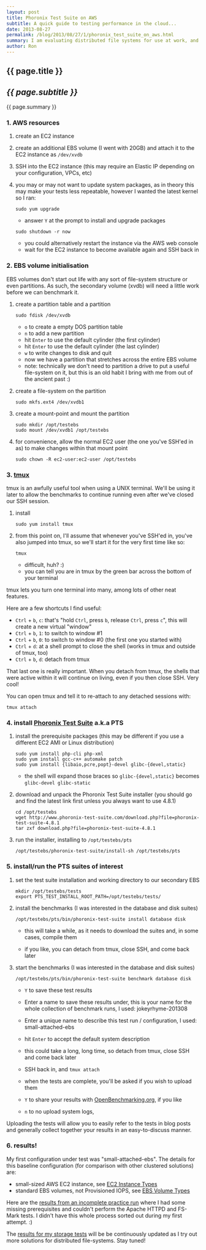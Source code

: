 ```yaml
---
layout: post
title: Phoronix Test Suite on AWS
subtitle: A quick guide to testing performance in the cloud...
date: 2013-08-27
permalink: /blog/2013/08/27/1/phoronix_test_suite_on_aws.html
summary: I am evaluating distributed file systems for use at work, and I need to establish a baseline for performance. This is the first in a series of posts examining some of the simpler solutions for high-availability storage. This guide assumes you are familiar with managing EC2 and EBS resources in Amazon's Web Services.
author: Ron
---
```


## {{ page.title }}

## _{{ page.subtitle }}_

{{ page.summary }}

### 1. AWS resources

1. create an EC2 instance

2. create an additional EBS volume (I went with 20GB) and attach it to the EC2 instance as `/dev/xvdb`

3. SSH into the EC2 instance (this may require an Elastic IP depending on your configuration, VPCs, etc)

4. you may or may not want to update system packages, as in theory this may make your tests less repeatable, however I wanted the latest kernel so I ran:

    ```
    sudo yum upgrade
    ```

    - answer `Y` at the prompt to install and upgrade packages

    ```
    sudo shutdown -r now
    ```

    - you could alternatively restart the instance via the AWS web console
    - wait for the EC2 instance to become available again and SSH back in


### 2. EBS volume initialisation

EBS volumes don't start out life with any sort of file-system structure or even partitions. As such, the secondary volume (xvdb) will need a little work before we can benchmark it.

1. create a partition table and a partition

    ```
    sudo fdisk /dev/xvdb
    ```
    - `o` to create a empty DOS partition table
    - `n` to add a new partition
    - hit `Enter` to use the default cylinder (the first cylinder)
    - hit `Enter` to use the default cylinder (the last cylinder)
    - `w` to write changes to disk and quit
    - now we have a partition that stretches across the entire EBS volume
    - note: technically we don't need to partition a drive to put a useful file-system on it, but this is an old habit I bring with me from out of the ancient past :)
    
2. create a file-system on the partition

    ```
    sudo mkfs.ext4 /dev/xvdb1
    ```

3. create a mount-point and mount the partition


    ```
    sudo mkdir /opt/testebs
    sudo mount /dev/xvdb1 /opt/testebs
    ```

4. for convenience, allow the normal EC2 user (the one you've SSH'ed in as) to make changes within that mount point

    ```
    sudo chown -R ec2-user:ec2-user /opt/testebs
    ```

### 3. [tmux]

tmux is an awfully useful tool when using a UNIX terminal. We'll be using it later to allow the benchmarks to continue running even after we've closed our SSH session.

1. install 

    ```
    sudo yum install tmux
    ```

2. from this point on, I'll assume that whenever you've SSH'ed in, you've also jumped into tmux, so we'll start it for the very first time like so:

    ```
    tmux
    ```
    - difficult, huh? :)
    - you can tell you are in tmux by the green bar across the bottom of your terminal
    
tmux lets you turn one terminal into many, among lots of other neat features.

Here are a few shortcuts I find useful:

- `Ctrl` + `b`, `c`: that's "hold `Ctrl`, press `b`, release `Ctrl`, press `c`", this will create a new virtual "window"
- `Ctrl` + `b`, `1`: to switch to window #1
- `Ctrl` + `b`, `0`: to switch to window #0 (the first one you started with)
- `Ctrl` + `d`: at a shell prompt to close the shell (works in tmux and outside of tmux, too)
- `Ctrl` + `b`, `d`: detach from tmux

That last one is really important. When you detach from tmux, the shells that were active within it will continue on living, even if you then close SSH. Very cool!

You can open tmux and tell it to re-attach to any detached sessions with:

```
tmux attach
```

### 4. install [Phoronix Test Suite] a.k.a PTS

1. install the prerequisite packages (this may be different if you use a different EC2 AMI or Linux distribution)

    ```
    sudo yum install php-cli php-xml
    sudo yum install gcc-c++ automake patch
    sudo yum install {libaio,pcre,popt}-devel glibc-{devel,static}
    ```

    - the shell will expand those braces so `glibc-{devel,static}` becomes `glibc-devel glibc-static`
    
2. download and unpack the Phoronix Test Suite installer (you should go and find the latest link first unless you always want to use 4.8.1)

    ```
    cd /opt/testebs
    wget http://www.phoronix-test-suite.com/download.php?file=phoronix-test-suite-4.8.1
    tar zxf download.php?file=phoronix-test-suite-4.8.1
    ```

3. run the installer, installing to `/opt/testebs/pts`

    ```
    /opt/testebs/phoronix-test-suite/install-sh /opt/testebs/pts
    ```

### 5. install/run the PTS suites of interest

1. set the test suite installation and working directory to our secondary EBS

    ```
    mkdir /opt/testebs/tests
    export PTS_TEST_INSTALL_ROOT_PATH=/opt/testebs/tests/
    ```
2. install the benchmarks (I was interested in the database and disk suites)

    ```
    /opt/testebs/pts/bin/phoronix-test-suite install database disk
    ```
    
    - this will take a while, as it needs to download the suites and, in some cases, compile them
    
    - if you like, you can detach from tmux, close SSH, and come back later

3. start the benchmarks (I was interested in the database and disk suites)

    ```
    /opt/testebs/pts/bin/phoronix-test-suite benchmark database disk
    ```
    
    - `Y` to save these test results

    - Enter a name to save these results under, this is your name for the whole collection of benchmark runs, I used: jokeyrhyme-201308

    - Enter a unique name to describe this test run / configuration, I used: small-attached-ebs
                
    - hit `Enter` to accept the default system description
    
    - this could take a long, long time, so detach from tmux, close SSH and come back later
    
    - SSH back in, and `tmux attach`
    
    - when the tests are complete, you'll be asked if you wish to upload them
    
    - `Y` to share your results with [OpenBenchmarking.org], if you like
    
    - `n` to no upload system logs,

Uploading the tests will allow you to easily refer to the tests in blog posts and generally collect together your results in an easy-to-discuss manner.

### 6. results!

My first configuration under test was "small-attached-ebs". The details for this baseline configuration (for comparison with other clustered solutions) are:

- small-sized AWS EC2 instance, see [EC2 Instance Types]
- standard EBS volumes, not Provisioned IOPS, see [EBS Volume Types]

Here are the [results from an incomplete practice run] where I had some missing prerequisites and couldn't perform the Apache HTTPD and FS-Mark tests. I didn't have this whole process sorted out during my first attempt. :)

The [results for my storage tests] will be be continuously updated as I try out more solutions for distributed file-systems. Stay tuned!

[tmux]: http://tmux.sourceforge.net/
[Phoronix Test Suite]: http://www.phoronix-test-suite.com/
[OpenBenchmarking.org]: http://openbenchmarking.org/
[results from an incomplete practice run]: http://openbenchmarking.org/result/1308269-SO-20130826E30
[results for my storage tests]: http://openbenchmarking.org/result/1308270-SO-JOKEYRHYM25
[EBS Volume Types]: http://docs.aws.amazon.com/AWSEC2/latest/UserGuide/AmazonEBS.html#EBSVolumeTypes
[EC2 Instance Types]: http://aws.amazon.com/ec2/instance-types/
